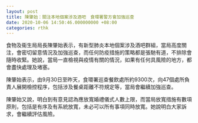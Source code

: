 ```yaml
---
layout: post
title: 陳肇始：關注本地個案涉及酒吧　食環署警方會加強巡查
date: 2020-10-06 14:50:46.000000000 +08:00
categories: rthk
---
```


食物及衞生局局長陳肇始表示，有新型肺炎本地個案涉及酒吧群組，當局高度關注，會密切留意情況及加強巡查，而任何防疫措施的策略都是張馳有道，不排除會隨時收緊。她說，當局一直檢視與疫情有關的情況，如果有任何具風險的地方，都會盡快處理及堵塞。

陳肇始表示，由9月30日至昨天，食環署巡查餐飲處所約9300次，向47個處所負責人展開檢控程序，包括涉及餐桌距離不符規定等，當局會繼續加強巡查。

陳肇始又說，明白到有意見認為應放寬婚禮儀式人數上限，而當局放寬措施有數項原則，包括是有序及有系統放寬，未必可以所有事項同時放寬。她說明白大家訴求，會繼續評估風險。
